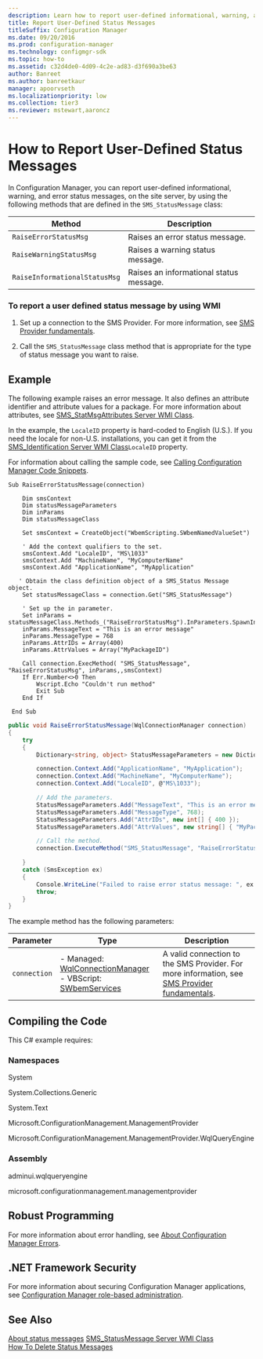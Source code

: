 ```yaml
---
description: Learn how to report user-defined informational, warning, and error status messages, on the site server using methods defined in the SMS_StatusMessage class.
title: Report User-Defined Status Messages
titleSuffix: Configuration Manager
ms.date: 09/20/2016
ms.prod: configuration-manager
ms.technology: configmgr-sdk
ms.topic: how-to
ms.assetid: c32d4de0-4d09-4c2e-ad83-d3f690a3be63
author: Banreet
ms.author: banreetkaur
manager: apoorvseth
ms.localizationpriority: low
ms.collection: tier3
ms.reviewer: mstewart,aaroncz 
---
```

# How to Report User-Defined Status Messages
In Configuration Manager, you can report user-defined informational, warning, and error status messages, on the site server, by using the following methods that are defined in the `SMS_StatusMessage` class:  

|Method|Description|  
|------------|-----------------|  
|`RaiseErrorStatusMsg`|Raises an error status message.|  
|`RaiseWarningStatusMsg`|Raises a warning status message.|  
|`RaiseInformationalStatusMsg`|Raises an informational status message.|  

### To report a user defined status message by using WMI  

1.  Set up a connection to the SMS Provider. For more information, see [SMS Provider fundamentals](../../understand/sms-provider-fundamentals.md).  

2.  Call the `SMS_StatusMessage` class method that is appropriate for the type of status message you want to raise.  

## Example  
 The following example raises an error message. It also defines an attribute identifier and attribute values for a package. For more information about attributes, see [SMS_StatMsgAttributes Server WMI Class](../../../../develop/reference/core/servers/manage/sms_statmsgattributes-server-wmi-class.md).  

 In the example, the `LocaleID` property is hard-coded to English (U.S.). If you need the locale for non-U.S. installations, you can get it from the [SMS_Identification Server WMI Class](../../../../develop/reference/core/servers/configure/sms_identification-server-wmi-class.md)`LocaleID` property.  

 For information about calling the sample code, see [Calling Configuration Manager Code Snippets](../../../../develop/core/understand/calling-code-snippets.md).  

```vbs  
Sub RaiseErrorStatusMessage(connection)  

    Dim smsContext  
    Dim statusMessageParameters  
    Dim inParams  
    Dim statusMessageClass  

    Set smsContext = CreateObject("WbemScripting.SWbemNamedValueSet")  

    ' Add the context qualifiers to the set.  
    smsContext.Add "LocaleID", "MS\1033"  
    smsContext.Add "MachineName", "MyComputerName"  
    smsContext.Add "ApplicationName", "MyApplication"  

   ' Obtain the class definition object of a SMS_Status Message object.  
    Set statusMessageClass = connection.Get("SMS_StatusMessage")  

    ' Set up the in parameter.  
    Set inParams = statusMessageClass.Methods_("RaiseErrorStatusMsg").InParameters.SpawnInstance_  
    inParams.MessageText = "This is an error message"  
    inParams.MessageType = 768  
    inParams.AttrIDs = Array(400)  
    inParams.AttrValues = Array("MyPackageID")  

    Call connection.ExecMethod( "SMS_StatusMessage", "RaiseErrorStatusMsg", inParams,,smsContext)  
    If Err.Number<>0 Then  
        Wscript.Echo "Couldn't run method"  
        Exit Sub  
    End If  

 End Sub  
```  

```c#  
public void RaiseErrorStatusMessage(WqlConnectionManager connection)  
{  
    try  
    {  
        Dictionary<string, object> StatusMessageParameters = new Dictionary<string, object>();  

        connection.Context.Add("ApplicationName", "MyApplication");  
        connection.Context.Add("MachineName", "MyComputerName");  
        connection.Context.Add("LocaleID", @"MS\1033");  

        // Add the parameters.  
        StatusMessageParameters.Add("MessageText", "This is an error message");  
        StatusMessageParameters.Add("MessageType", 768);  
        StatusMessageParameters.Add("AttrIDs", new int[] { 400 });  
        StatusMessageParameters.Add("AttrValues", new string[] { "MyPackageID" });  

        // Call the method.  
        connection.ExecuteMethod("SMS_StatusMessage", "RaiseErrorStatusMsg", StatusMessageParameters);  

    }  
    catch (SmsException ex)  
    {  
        Console.WriteLine("Failed to raise error status message: ", ex.Message);  
        throw;  
    }  
}  
```  

 The example method has the following parameters:  

|Parameter|Type|Description|  
|---------------|----------|-----------------|  
|`connection`|-   Managed: [WqlConnectionManager](../../understand/managed-sms-provider-fundamentals-in-configuration-manager.md#wqlconnectionmanager)<br />-   VBScript: [SWbemServices](/windows/win32/wmisdk/swbemservices)|A valid connection to the SMS Provider. For more information, see [SMS Provider fundamentals](../../understand/sms-provider-fundamentals.md).|  

## Compiling the Code  
 This C# example requires:  

### Namespaces  
 System  

 System.Collections.Generic  

 System.Text  

 Microsoft.ConfigurationManagement.ManagementProvider  

 Microsoft.ConfigurationManagement.ManagementProvider.WqlQueryEngine  

### Assembly  
 adminui.wqlqueryengine  

 microsoft.configurationmanagement.managementprovider  

## Robust Programming  
 For more information about error handling, see [About Configuration Manager Errors](../../../../develop/core/understand/about-configuration-manager-errors.md).  

## .NET Framework Security  
 For more information about securing Configuration Manager applications, see [Configuration Manager role-based administration](../../../../develop/core/servers/configure/role-based-administration.md).  

## See Also  
 [About status messages](about-configuration-manager-status-messages.md)
 [SMS_StatusMessage Server WMI Class](../../../../develop/reference/core/servers/manage/sms_statusmessage-server-wmi-class.md)   
 [How To Delete Status Messages](../../../../develop/core/servers/manage/how-to-delete-status-messages.md)
